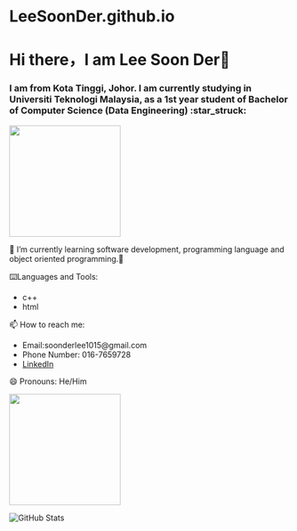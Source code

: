 # LeeSoonDer.github.io

<h1> Hi there，I am Lee Soon Der👋 </h1>

<h3> I am from Kota Tinggi, Johor. I am currently studying in Universiti Teknologi Malaysia, as a 1st year student of Bachelor of Computer Science (Data Engineering) :star_struck:</h3>

<img src="https://media.tenor.com/mhLPO2VldCkAAAAM/0001.gif" height="200" width="200">

🌱 I’m currently learning software development, programming language and object oriented programming.:muscle:

:keyboard:Languages and Tools:
<ul>
  <li>c++</li>
  <li>html</li>
</ul>
  
📫 How to reach me: 
<ul>
<li>Email:soonderlee1015@gmail.com </li>
<li>Phone Number: 016-7659728 </li>
<li><a href="https://www.linkedin.com/in/lee-soon-der-b86b20260/">LinkedIn</a></li>
</ul>

😄 Pronouns: He/Him

<img src="https://i0.wp.com/www.printmag.com/wp-content/uploads/2021/02/4cbe8d_f1ed2800a49649848102c68fc5a66e53mv2.gif?fit=476%2C280&ssl=1" height="200" width="200">

![GitHub Stats](https://github-readme-stats.vercel.app/api?username=LeeSoonDer&theme=radical)


